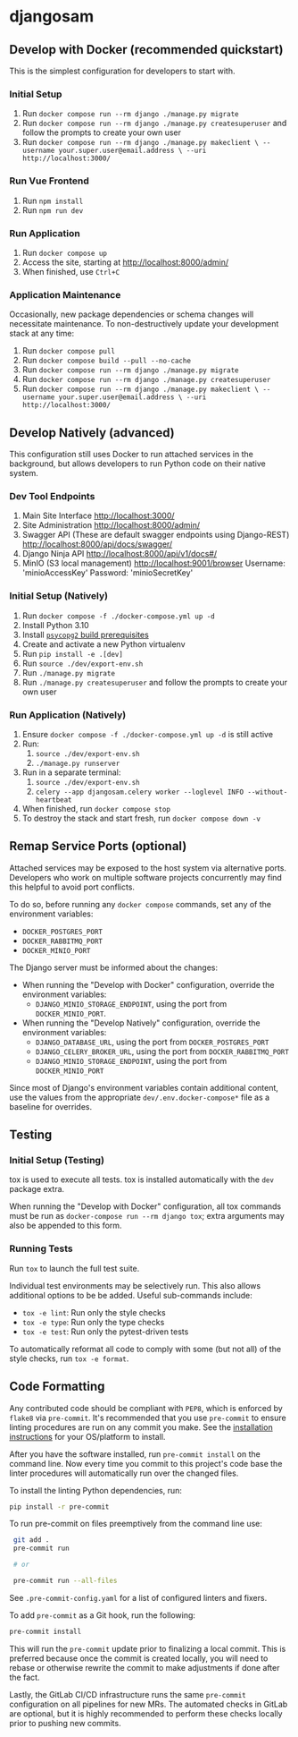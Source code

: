# djangosam

## Develop with Docker (recommended quickstart)

This is the simplest configuration for developers to start with.

### Initial Setup

1. Run `docker compose run --rm django ./manage.py migrate`
2. Run `docker compose run --rm django ./manage.py createsuperuser`
   and follow the prompts to create your own user
3. Run  `docker compose run --rm django ./manage.py makeclient \
                            --username your.super.user@email.address \
                            --uri http://localhost:3000/`

### Run Vue Frontend

1. Run `npm install`
2. Run `npm run dev`

### Run Application

1. Run `docker compose up`
2. Access the site, starting at <http://localhost:8000/admin/>
3. When finished, use `Ctrl+C`

### Application Maintenance

Occasionally, new package dependencies or schema changes will necessitate
maintenance. To non-destructively update your development stack at any time:

1. Run `docker compose pull`
2. Run `docker compose build --pull --no-cache`
3. Run `docker compose run --rm django ./manage.py migrate`
4. Run `docker compose run --rm django ./manage.py createsuperuser`
5. Run  `docker compose run --rm django ./manage.py makeclient \
                            --username your.super.user@email.address \
                            --uri http://localhost:3000/`

## Develop Natively (advanced)

This configuration still uses Docker to run attached services in the background,
but allows developers to run Python code on their native system.

### Dev Tool Endpoints

1. Main Site Interface [http://localhost:3000/](http://localhost:3000/)
2. Site Administration [http://localhost:8000/admin/](http://localhost:8000/admin/)
3. Swagger API (These are default swagger endpoints using Django-REST) [http://localhost:8000/api/docs/swagger/](http://localhost:8000/api/docs/swagger/)
4. Django Ninja API [http://localhost:8000/api/v1/docs#/](http://localhost:8000/api/v1/docs#/)
5. MinIO (S3 local management) [http://localhost:9001/browser](http://localhost:9001/browser)
   Username: 'minioAccessKey'
   Password: 'minioSecretKey'

### Initial Setup (Natively)

1. Run `docker compose -f ./docker-compose.yml up -d`
2. Install Python 3.10
3. Install
   [`psycopg2` build prerequisites](https://www.psycopg.org/docs/install.html#build-prerequisites)
4. Create and activate a new Python virtualenv
5. Run `pip install -e .[dev]`
6. Run `source ./dev/export-env.sh`
7. Run `./manage.py migrate`
8. Run `./manage.py createsuperuser` and follow the prompts to create your own user

### Run Application (Natively)

1. Ensure `docker compose -f ./docker-compose.yml up -d` is still active
2. Run:
   1. `source ./dev/export-env.sh`
   2. `./manage.py runserver`
3. Run in a separate terminal:
   1. `source ./dev/export-env.sh`
   2. `celery --app djangosam.celery worker --loglevel INFO --without-heartbeat`
4. When finished, run `docker compose stop`
5. To destroy the stack and start fresh, run `docker compose down -v`

## Remap Service Ports (optional)

Attached services may be exposed to the host system via alternative ports. Developers
who work on multiple software projects concurrently may find this helpful to avoid
port conflicts.

To do so, before running any `docker compose` commands, set any of the environment
variables:

* `DOCKER_POSTGRES_PORT`
* `DOCKER_RABBITMQ_PORT`
* `DOCKER_MINIO_PORT`

The Django server must be informed about the changes:

* When running the "Develop with Docker" configuration, override the environment
  variables:
  * `DJANGO_MINIO_STORAGE_ENDPOINT`, using the port from `DOCKER_MINIO_PORT`.
* When running the "Develop Natively" configuration, override the environment
  variables:
  * `DJANGO_DATABASE_URL`, using the port from `DOCKER_POSTGRES_PORT`
  * `DJANGO_CELERY_BROKER_URL`, using the port from `DOCKER_RABBITMQ_PORT`
  * `DJANGO_MINIO_STORAGE_ENDPOINT`, using the port from `DOCKER_MINIO_PORT`

Since most of Django's environment variables contain additional content, use the
values from the appropriate `dev/.env.docker-compose*` file as a baseline for
overrides.

## Testing

### Initial Setup (Testing)

tox is used to execute all tests.
tox is installed automatically with the `dev` package extra.

When running the "Develop with Docker" configuration, all tox commands must be run
as `docker-compose run --rm django tox`; extra arguments may also be appended to
this form.

### Running Tests

Run `tox` to launch the full test suite.

Individual test environments may be selectively run.
This also allows additional options to be be added.
Useful sub-commands include:

* `tox -e lint`: Run only the style checks
* `tox -e type`: Run only the type checks
* `tox -e test`: Run only the pytest-driven tests

To automatically reformat all code to comply with
some (but not all) of the style checks, run `tox -e format`.

## Code Formatting

Any contributed code should be compliant with `PEP8`, which is enforced by
`flake8` via `pre-commit`. It's recommended that you use `pre-commit` to ensure
linting procedures are run on any commit you make. See the
[installation instructions](https://pre-commit.com/#install) for your OS/platform
to install.

After you have the software installed, run `pre-commit install` on the command line.
Now every time you commit to this project's code base the linter procedures will
automatically run over the changed files.

To install the linting Python dependencies, run:

```bash
pip install -r pre-commit
```

To run pre-commit on files preemptively from the command line use:

```bash
 git add .
 pre-commit run

 # or

 pre-commit run --all-files
```

See `.pre-commit-config.yaml` for a list of configured linters and fixers.

To add `pre-commit` as a Git hook, run the following:

```bash
pre-commit install
```

This will run the `pre-commit` update prior to finalizing a local commit.  This
is preferred because once the commit is created locally, you will need to rebase
or otherwise rewrite the commit to make adjustments if done after the fact.

Lastly, the GitLab CI/CD infrastructure runs the same `pre-commit` configuration
on all pipelines for new MRs.  The automated checks in GitLab are optional, but
it is highly recommended to perform these checks locally prior to pushing new
commits.
